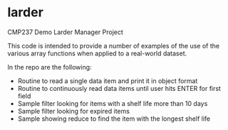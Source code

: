 # larder
CMP237 Demo Larder Manager Project

This code is intended to provide a number of examples of the use of the 
various array functions when applied to a real-world dataset.

In the repo are the following:

* Routine to read a single data item and print it in object format
* Routine to continuously read data items until user hits ENTER for first field
* Sample filter looking for items with a shelf life more than 10 days
* Sample filter looking for expired items
* Sample showing reduce to find the item with the longest shelf life
 
